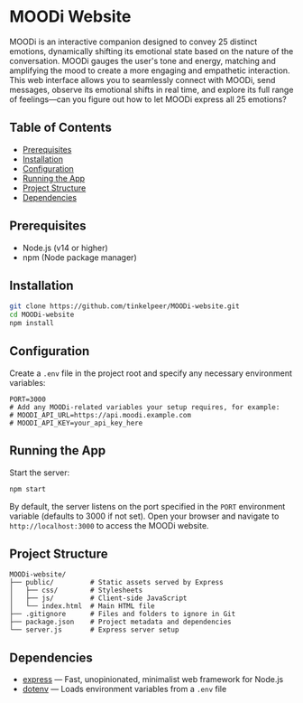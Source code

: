 # MOODi Website

MOODi is an interactive companion designed to convey 25 distinct emotions, dynamically shifting its emotional state based on the nature of the conversation. MOODi gauges the user's tone and energy, matching and amplifying the mood to create a more engaging and empathetic interaction. This web interface allows you to seamlessly connect with MOODi, send messages, observe its emotional shifts in real time, and explore its full range of feelings—can you figure out how to let MOODi express all 25 emotions?

## Table of Contents

* [Prerequisites](#prerequisites)
* [Installation](#installation)
* [Configuration](#configuration)
* [Running the App](#running-the-app)
* [Project Structure](#project-structure)
* [Dependencies](#dependencies)

## Prerequisites

* Node.js (v14 or higher)
* npm (Node package manager)

## Installation

```bash
git clone https://github.com/tinkelpeer/MOODi-website.git
cd MOODi-website
npm install
```

## Configuration

Create a `.env` file in the project root and specify any necessary environment variables:

```env
PORT=3000
# Add any MOODi-related variables your setup requires, for example:
# MOODI_API_URL=https://api.moodi.example.com
# MOODI_API_KEY=your_api_key_here
```

## Running the App

Start the server:

```bash
npm start
```

By default, the server listens on the port specified in the `PORT` environment variable (defaults to 3000 if not set). Open your browser and navigate to `http://localhost:3000` to access the MOODi website.

## Project Structure

```
MOODi-website/
├── public/         # Static assets served by Express
│   ├── css/        # Stylesheets
│   ├── js/         # Client-side JavaScript
│   └── index.html  # Main HTML file
├── .gitignore      # Files and folders to ignore in Git
├── package.json    # Project metadata and dependencies
└── server.js       # Express server setup
```

## Dependencies

* [express](https://www.npmjs.com/package/express) — Fast, unopinionated, minimalist web framework for Node.js
* [dotenv](https://www.npmjs.com/package/dotenv) — Loads environment variables from a `.env` file
